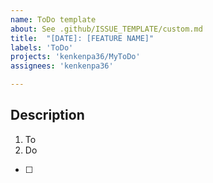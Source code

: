 ```yaml
---
name: ToDo template
about: See .github/ISSUE_TEMPLATE/custom.md
title:  "[DATE]: [FEATURE NAME]"
labels: 'ToDo'
projects: 'kenkenpa36/MyToDo'
assignees: 'kenkenpa36'

---
```



## Description

1. To
2. Do

- [ ] 
